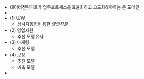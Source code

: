 - 데이터전략파트가 업무프로세스를 효율화하고 고도화해야하는 큰 도메인
-
- (1) U/W
	- 심사자동화을 통한 *영업지원*
- (2) 영업지원
	- 추천 모델 유사
- (3) 마케팅
	- 추천 모델
- (4) 보상
	- 추천 모델
	- 예측 모델
-